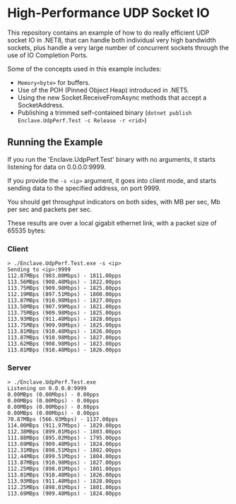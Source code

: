 # High-Performance UDP Socket IO

This repository contains an example of how to do really efficient UDP socket IO
in .NET8, that can handle both individual very high bandwidth sockets, plus 
handle a very large number of concurrent sockets through the use of IO Completion Ports.

Some of the concepts used in this example includes:

- `Memory<byte>` for buffers.
- Use of the POH (Pinned Object Heap) introduced in .NET5.
- Using the new Socket.ReceiveFromAsync methods that accept a SocketAddress.
- Publishing a trimmed self-contained binary (`dotnet publish Enclave.UdpPerf.Test -c Release -r <rid>`)

## Running the Example

If you run the 'Enclave.UdpPerf.Test' binary with no arguments, it starts listening for data on 0.0.0.0:9999.

If you provide the `-s <ip>` argument, it goes into client mode, and starts sending data to the specified address, on port 9999.

You should get throughput indicators on both sides, with MB per sec, Mb per sec and packets per sec.

These results are over a local gigabit ethernet link, with a packet size of 65535 bytes:

### Client
```
> ./Enclave.UdpPerf.Test.exe -s <ip>
Sending to <ip>:9999
112.87MBps (903.00Mbps) - 1811.00pps
113.56MBps (908.48Mbps) - 1822.00pps
113.75MBps (909.98Mbps) - 1825.00pps
112.19MBps (897.51Mbps) - 1800.00pps
113.87MBps (910.98Mbps) - 1827.00pps
113.50MBps (907.99Mbps) - 1821.00pps
113.75MBps (909.98Mbps) - 1825.00pps
113.93MBps (911.48Mbps) - 1828.00pps
113.75MBps (909.98Mbps) - 1825.00pps
113.81MBps (910.48Mbps) - 1826.00pps
113.87MBps (910.98Mbps) - 1827.00pps
113.62MBps (908.98Mbps) - 1823.00pps
113.81MBps (910.48Mbps) - 1826.00pps
```

### Server
```
> ./Enclave.UdpPerf.Test.exe
Listening on 0.0.0.0:9999
0.00MBps (0.00Mbps) - 0.00pps
0.00MBps (0.00Mbps) - 0.00pps
0.00MBps (0.00Mbps) - 0.00pps
0.00MBps (0.00Mbps) - 0.00pps
70.87MBps (566.93Mbps) - 1137.00pps
114.00MBps (911.97Mbps) - 1829.00pps
112.38MBps (899.01Mbps) - 1803.00pps
111.88MBps (895.02Mbps) - 1795.00pps
113.69MBps (909.48Mbps) - 1824.00pps
112.31MBps (898.51Mbps) - 1802.00pps
112.44MBps (899.51Mbps) - 1804.00pps
113.87MBps (910.98Mbps) - 1827.00pps
112.25MBps (898.01Mbps) - 1801.00pps
113.81MBps (910.48Mbps) - 1826.00pps
113.93MBps (911.48Mbps) - 1828.00pps
112.25MBps (898.01Mbps) - 1801.00pps
113.69MBps (909.48Mbps) - 1824.00pps
```